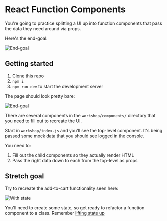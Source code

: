# React Function Components

You're going to practice splitting a UI up into function components that pass the data they need around via props.

Here's the end-goal:

![End-goal](https://user-images.githubusercontent.com/9408641/52533191-183b6c00-2d28-11e9-92de-a2cbfddc48a3.png)

## Getting started

1. Clone this repo
1. `npm i`
1. `npm run dev` to start the development server

The page should look pretty bare:

![End-goal](https://user-images.githubusercontent.com/9408641/52533193-1b365c80-2d28-11e9-9d63-8dd93e43f6d7.png)

There are several components in the `workshop/components/` directory that you need to fill out to recreate the UI.

Start in `workshop/index.js` and you'll see the top-level component. It's being passed some mock data that you should see logged in the console.

You need to:

1. Fill out the child components so they actually render HTML
1. Pass the right data down to each from the top-level as props

## Stretch goal

Try to recreate the add-to-cart functionality seen here:

![With state](https://user-images.githubusercontent.com/9408641/52533197-212c3d80-2d28-11e9-849d-2f1a0a4a415e.gif)

You'll need to create some state, so get ready to refactor a function component to a class. Remember [lifting state up](https://reactjs.org/docs/lifting-state-up.html)
